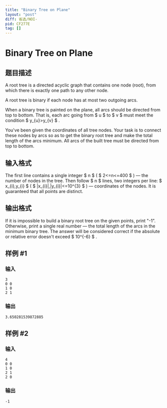 ```yaml
---
title: "Binary Tree on Plane"
layout: "post"
diff: 省选/NOI-
pid: CF277E
tag: []
---
```


# Binary Tree on Plane

## 题目描述

A root tree is a directed acyclic graph that contains one node (root), from which there is exactly one path to any other node.

A root tree is binary if each node has at most two outgoing arcs.

When a binary tree is painted on the plane, all arcs should be directed from top to bottom. That is, each arc going from $ u $ to $ v $ must meet the condition $ y_{u}&gt;y_{v} $ .

You've been given the coordinates of all tree nodes. Your task is to connect these nodes by arcs so as to get the binary root tree and make the total length of the arcs minimum. All arcs of the built tree must be directed from top to bottom.

## 输入格式

The first line contains a single integer $ n $ ( $ 2<=n<=400 $ ) — the number of nodes in the tree. Then follow $ n $ lines, two integers per line: $ x_{i},y_{i} $ ( $ |x_{i}|,|y_{i}|<=10^{3} $ ) — coordinates of the nodes. It is guaranteed that all points are distinct.

## 输出格式

If it is impossible to build a binary root tree on the given points, print "-1". Otherwise, print a single real number — the total length of the arcs in the minimum binary tree. The answer will be considered correct if the absolute or relative error doesn't exceed $ 10^{-6} $ .

## 样例 #1

### 输入

```
3
0 0
1 0
2 1

```

### 输出

```
3.650281539872885

```

## 样例 #2

### 输入

```
4
0 0
1 0
2 1
2 0

```

### 输出

```
-1

```

